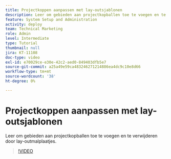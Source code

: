 ```yaml
---
title: Projectkoppen aanpassen met lay-outsjablonen
description: Leer om gebieden aan projectkopballen toe te voegen en te verwijderen door lay-outmalplaatjes.
feature: System Setup and Administration
activity: deploy
team: Technical Marketing
role: Admin
level: Intermediate
type: Tutorial
thumbnail: null
jira: KT-11108
doc-type: video
exl-id: e70029ce-e30e-42c2-aed0-849403dfb5e7
source-git-commit: a25a49e59ca483246271214886ea4dc9c10e8d66
workflow-type: tm+mt
source-wordcount: '38'
ht-degree: 0%

---
```


# Projectkoppen aanpassen met lay-outsjablonen

Leer om gebieden aan projectkopballen toe te voegen en te verwijderen door lay-outmalplaatjes.

>[!VIDEO](https://video.tv.adobe.com/v/3409081)
